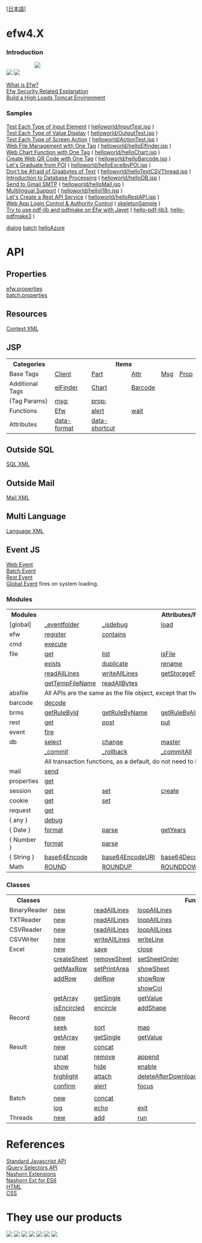 [<a href="README_J.md">日本語</a>]
<H1>efw4.X</H1>
<h3>Introduction</h3>
&nbsp;&nbsp;&nbsp;&nbsp;&nbsp;&nbsp;&nbsp;&nbsp;&nbsp;&nbsp;&nbsp;&nbsp;&nbsp;&nbsp;&nbsp;&nbsp;&nbsp;&nbsp;
<a href="./help/efw_flow_org.png"><img src="./help/efw_flow.png"></a><br>
<a href="./help/efw_client_org.png"><img src="./help/efw_client.png"></a>
<a href="./help/efw_server_org.png"><img src="./help/efw_server.png"></a>

<a href="https://qiita.com/changkejun/private/844953846f3e6bed4a9d">What is Efw?</a><br>
<a href="https://qiita.com/changkejun/private/70184f814ff52f862d91">Efw Security Related Explanation</a><br>
<a href="https://qiita.com/changkejun/private/fb325ed0a9d81f3bf5f0">Build a High Loads Tomcat Environment</a><br>

<h3>Samples</h3>
<a href="https://qiita.com/changkejun/private/2f59403e8fa3b0f40eb7">Test Each Type of Input Element</a> ( <a href="https://github.com/efwGrp/qittaSamples/tree/main/helloworld/InputTest.jsp">helloworld/InputTest.jsp</a> )<br>
<a href="https://qiita.com/changkejun/private/f634ae1c8040cef4cc01">Test Each Type of Value Display</a> ( <a href="https://github.com/efwGrp/qittaSamples/tree/main/helloworld/OutputTest.jsp">helloworld/OutputTest.jsp</a> )<br>
<a href="https://qiita.com/changkejun/private/3accadd827594d1bccdf">Test Each Type of Screen Action</a> ( <a href="https://github.com/efwGrp/qittaSamples/tree/main/helloworld/ActionTest.jsp">helloworld/ActionTest.jsp</a> )<br>
<a href="https://qiita.com/changkejun/private/3f943f089d44d83296af">Web File Management with One Tag</a> ( <a href="https://github.com/efwGrp/qittaSamples/tree/main/helloworld/helloElfinder.jsp">helloworld/helloElfinder.jsp</a> )<br>
<a href="https://qiita.com/changkejun/private/dc976ccaaf82458c7771">Web Chart Function with One Tag</a> ( <a href="https://github.com/efwGrp/qittaSamples/tree/main/helloworld/helloChart.jsp">helloworld/helloChart.jsp</a> )<br>
<a href="https://qiita.com/changkejun/private/0cdef7d8d288f9f0a563">Create Web QR Code with One Tag</a> ( <a href="https://github.com/efwGrp/qittaSamples/tree/main/helloworld/helloBarcode.jsp">helloworld/helloBarcode.jsp</a> )<br>
<a href="https://qiita.com/changkejun/private/5f6c5b234dc1322ec859">Let's Graduate from POI</a> ( <a href="https://github.com/efwGrp/qittaSamples/tree/main/helloworld/helloExcelbyPOI.jsp">helloworld/helloExcelbyPOI.jsp</a> )<br>
<a href="https://qiita.com/changkejun/private/97af2b8722c149f5335d">Don't be Afraid of Gigabytes of Text</a> ( <a href="https://github.com/efwGrp/qittaSamples/tree/main/helloworld/helloTextCSVThread.jsp">helloworld/helloTextCSVThread.jsp</a> )<br>
<a href="https://qiita.com/changkejun/private/d046d1804b4c996700e2">Introduction to Database Processing</a> ( <a href="https://github.com/efwGrp/qittaSamples/tree/main/helloworld/helloDB.jsp">helloworld/helloDB.jsp</a> )<br>
<a href="https://qiita.com/changkejun/private/26fe53af470ee1a96b05">Send to Gmail SMTP</a> ( <a href="https://github.com/efwGrp/qittaSamples/tree/main/helloworld/helloMail.jsp">helloworld/helloMail.jsp</a> )<br>
<a href="https://qiita.com/changkejun/private/7d0999b90b0e5370f928">Multilingual Support</a> ( <a href="https://github.com/efwGrp/qittaSamples/tree/main/helloworld/helloI18n.jsp">helloworld/helloI18n.jsp</a> )<br>
<a href="https://qiita.com/changkejun/private/54c3df529a1b83093790">Let's Create a Rest API Service</a> ( <a href="https://github.com/efwGrp/qittaSamples/tree/main/helloworld/helloRestAPI.jsp">helloworld/helloRestAPI.jsp</a> )<br>
<a href="https://qiita.com/changkejun/private/c36d3671493225ad14ce">Web App Login Control & Authority Control</a> ( <a href="https://github.com/efwGrp/qittaSamples/tree/main/skeletonSample">skeletonSample</a> )<br>
<a href="https://qiita.com/changkejun/private/5f50cf3d3e935dd90989">Try to use pdf-lib and pdfmake on Efw with Javet</a> ( <a href="https://github.com/efwGrp/qittaSamples/tree/main/hello-pdf-lib3">hello-pdf-lib3</a>, <a href="https://github.com/efwGrp/qittaSamples/tree/main/hello-pdfmake3">hello-pdfmake3</a> )<br>


<a href="samples/dialogSample">dialog</a>
<a href="samples/batchSample">batch</a>
<a href="samples/helloAzure">helloAzure</a>



<H1>API</H1>
<h2>Properties</h2>
<a href="help/properties.web.md">efw.properties</a><br>
<a href="help/properties.batch.md">batch.properties</a>
<h2>Resources</h2>
<a href="help/resources.context.md">Context XML</a>
<h2>JSP</h2>
<table>
<tr><th>Categories</th><th colspan=5>Items</th></tr>
<tr><td>Base Tags</td><td><a href="help/tag.client.md">Client</a></td><td><a href="help/tag.part.md">Part</a></td><td><a href="help/tag.attr.md">Attr</a></td><td><a href="help/tag.msg.md">Msg</a></td><td><a href="help/tag.prop.md">Prop</a></td></tr>
<tr><td>Additional Tags</td><td><a href="help/tag.elfinder.md">elFinder</a></td><td><a href="help/tag.chart.md">Chart</a></td><td><a href="help/tag.barcode.md">Barcode</a></td></tr>
<tr><td>{Tag Params}</td><td><a href="help/tag.attr.msg.md">msg:</a></td><td><a href="help/tag.attr.prop.md">prop:</a></td></tr>
<tr><td>Functions</td><td><a href="help/api_efw_function.md">Efw</a></td><td><a href="help/efw.dialog.alert.md">alert</a></td><td><a href="help/efw.dialog.wait.md">wait</a></td></tr>
<tr><td>Attributes</td><td><a href="help/api_data_format.md">data-format</a></td><td><a href="help/api_data_shortcut.md">data-shortcut</a></td></tr>
</table>
<h2>Outside SQL</h2>
<a href="help/api_sql.md">SQL XML</a>
<h2>Outside Mail</h2>
<a href="help/api_mail.md">Mail XML</a>
<h2>Multi Language</h2>
<a href="help/api_language.md">Language XML</a>
<h2>Event JS</h2>
<a href="help/api_webevent.md">Web Event</a><br>
<a href="help/api_batchevent.md">Batch Event</a><br>
<a href="help/api_restevent.md">Rest Event</a><br>
<a href="help/api_global.md">Global Event</a> fires on system loading.<br>
<h3>Modules</h3>
<table>
<tr><th>Modules</th><th colspan=5>Attributes/Functions</th></tr>
<tr><td>[global]</td><td><a href="help/global._eventfolder.md">_eventfolder</a></td><td><a href="help/global._isdebug.md">_isdebug</a></td><td><a href="help/global.load.md">load</a></td><td><a href="help/global.loadWithNewGlobal.md">loadWithNewGlobal</a></td><td><a href="help/global.loadWithGlobalPool.md">loadWithGlobalPool</a></td></tr>

<tr><td>efw</td><td><a href="help/efw.register.md">register</a></td><td><a href="help/efw.contains.md">contains</a></td></tr>
<tr><td>cmd</td><td><a href="help/cmd.execute.md">execute</a></td></tr>
<tr><td>file</td><td><a href="help/file.get.md">get</a></td><td><a href="help/file.list.md">list</a></td><td><a href="help/file.isFile.md">isFile</a></td><td><a href="help/file.isFolder.md">isFolder</a></td></td><td><a href="help/file.makeFile.md">makeFile</a></td></tr>
<tr><td><td><a href="help/file.exists.md">exists</a></td><td><a href="help/file.duplicate.md">duplicate</a></td><td><a href="help/file.rename.md">rename</a></td><td><a href="help/file.remove.md">remove</a></td><td><a href="help/file.makeDir.md">makeDir</a></td></tr>
<tr><td></td><td><a href="help/file.readAllLines.md">readAllLines</a></td><td><a href="help/file.writeAllLines.md">writeAllLines</a></td><td><a href="help/file.getStorageFolder.md">getStorageFolder</a></td><td><a href="help/file.saveUploadFiles.md">saveUploadFiles</a></td><td><a href="help/file.saveSingleUploadFile.md">saveSingleUploadFile</a></td></tr>
<tr><td></td><td><a href="help/file.getTempFileName.md">getTempFileName</a></td><td><a href="help/file.readAllBytes.md">readAllBytes</a></td></tr>
<tr><td>absfile</td><td colspan=5>All APIs are the same as the file object, except that the path param is an absolute one.</td></tr>
<tr><td>barcode</td><td><a href="help/barcode.decode.md">decode</a></td></tr>
<tr><td>brms</td><td><a href="help/brms.getRuleById.md">getRuleById</a></td><td><a href="help/brms.getRuleByName.md">getRuleByName</a></td><td><a href="help/brms.getRuleByAlias.md">getRuleByAlias</a></td></tr>
<tr><td>rest</td><td><a href="help/rest.get.md">get</a></td><td><a href="help/rest.post.md">post</a></td><td><a href="help/rest.put.md">put</a></td><td><a href="help/rest.delete.md">delete</a></td><td><a href="help/rest.getStatus.md">getStatus</a></td></tr>

<tr><td>event</td><td><a href="help/event.fire.md">fire</a></td></tr>
<tr><td>db</td><td><a href="help/db.select.md">select</a></td><td><a href="help/db.change.md">change</a></td><td><a href="help/db.master.md">master</a></td></tr>
<tr><td></td><td><a href="help/db._commit.md">_commit</a></td><td><a href="help/db._rollback.md">_rollback</a></td><td><a href="help/db._commitAll.md">_commitAll</a></td><td><a href="help/db._rollbackAll.md">_rollbackAll</a></td></tr>
<tr><td></td><td colspan=5>All transaction functions, as a default, do not need to be called explicitly.</td></tr>
<tr><td>mail</td><td><a href="help/mail.send.md">send</a></td></tr>
<tr><td>properties</td><td><a href="help/properties.get.md">get</a></td></tr>
<tr><td>session</td><td><a href="help/session.get.md">get</a></td><td><a href="help/session.set.md">set</a></td><td><a href="help/session.create.md">create</a></td><td><a href="help/session.invalidate.md">invalidate</a></td></tr>
<tr><td>cookie</td><td><a href="help/cookie.get.md">get</a></td><td><a href="help/cookie.set.md">set</a></td></tr>
<tr><td>request</td><td><a href="help/request.get.md">get</a></td></tr>
<tr><td>{ any }</td><td><a href="help/any.debug.md">debug</a></td></tr>
<tr><td>{ Date }</td><td><a href="help/any.format.md">format</a></td><td><a href="help/any.parse.md">parse</a></td><td><a href="help/Date.getYears.md">getYears</a></td></tr>
<tr><td>{ Number }</td><td><a href="help/any.format.md">format</a></td><td><a href="help/any.parse.md">parse</a></td></tr>
<tr><td>{ String }</td><td><a href="help/String.base64Encode.md">base64Encode</a></td><td><a href="help/String.base64EncodeURI.md">base64EncodeURI</a></td><td><a href="help/String.base64Decode.md">base64Decode</a></td></tr>
<tr><td>Math</td><td><a href="help/Math.ROUND.md">ROUND</a></td><td><a href="help/Math.ROUNDUP.md">ROUNDUP</a></td><td><a href="help/Math.ROUNDDOWN.md">ROUNDDOWN</a></td></tr>

</table>
<h3>Classes</h3>
<table>
<tr><th>Classes</th><th colspan=5>Functions</th></tr>
<tr><td>BinaryReader</td>
<td><a href="help/BinaryReader.new.md">new</a></td>
<td><a href="help/BinaryReader.readAllLines.md">readAllLines</a></td>
<td><a href="help/BinaryReader.loopAllLines.md">loopAllLines</a></td>
</tr>
<tr><td>TXTReader</td>
<td><a href="help/TXTReader.new.md">new</a></td>
<td><a href="help/TXTReader.readAllLines.md">readAllLines</a></td>
<td><a href="help/TXTReader.loopAllLines.md">loopAllLines</a></td>
</tr>
<tr><td>CSVReader</td>
<td><a href="help/CSVReader.new.md">new</a></td>
<td><a href="help/CSVReader.readAllLines.md">readAllLines</a></td>
<td><a href="help/CSVReader.loopAllLines.md">loopAllLines</a></td>
</tr>
<tr><td>CSVWriter</td>
<td><a href="help/CSVWriter.new.md">new</a></td>
<td><a href="help/CSVWriter.writeAllLines.md">writeAllLines</a></td>
<td><a href="help/CSVWriter.writeLine.md">writeLine</a></td>
<td><a href="help/CSVWriter.close.md">close</a></td>
</tr>
<tr><td>Excel</td>
<td><a href="help/excel.new.md">new</a></td>
<td><a href="help/excel.save.md">save</a></td>
<td><a href="help/excel.close.md">close</a></td>
<td><a href="help/excel.getSheetNames.md">getSheetNames</a></td>
</tr>
<tr><td></td>
<td><a href="help/excel.createSheet.md">createSheet</a></td>
<td><a href="help/excel.removeSheet.md">removeSheet</a></td>
<td><a href="help/excel.setSheetOrder.md">setSheetOrder</a></td>
<td><a href="help/excel.setActiveSheet.md">setActiveSheet</a></td>
</tr>
<tr><td></td>
<td><a href="help/excel.getMaxRow.md">getMaxRow</a></td>
<td><a href="help/excel.setPrintArea.md">setPrintArea</a></td>
<td><a href="help/excel.showSheet.md">showSheet</a></td>
<td><a href="help/excel.hideSheet.md">hideSheet</a></td>
<td><a href="help/excel.zoomSheet.md">zoomSheet</a></td>
</tr>
<tr><td></td>
<td><a href="help/excel.addRow.md">addRow</a></td>
<td><a href="help/excel.delRow.md">delRow</a></td>
<td><a href="help/excel.showRow.md">showRow</a></td>
<td><a href="help/excel.hideRow.md">hideRow</a></td>
</tr>
<tr><td></td>
<td></td>
<td></td>
<td><a href="help/excel.showCol.md">showCol</a></td>
<td><a href="help/excel.hideCol.md">hideCol</a></td>
</tr>
<tr><td></td>
<td><a href="help/excel.getArray.md">getArray</a></td>
<td><a href="help/excel.getSingle.md">getSingle</a></td>
<td><a href="help/excel.getValue.md">getValue</a></td>
<td><a href="help/excel.setCell.md">setCell</a></td>
<td><a href="help/excel.setLink.md">setLink</a></td>
</tr>
<tr><td></td>
<td><a href="help/excel.isEncircled.md">isEncircled</a></td>
<td><a href="help/excel.encircle.md">encircle</a></td>
<td><a href="help/excel.addShape.md">addShape</a></td>
<td><a href="help/excel.addShapeInRange.md">addShapeInRange</a></td>
<td><a href="help/excel.replacePicture.md">replacePicture</a></td>
</tr>
<tr><td>Record</td>
<td><a href="help/record.new.md">new</a></td>
</tr>
<tr><td></td>
<td><a href="help/record.seek.md">seek</a></td>
<td><a href="help/record.sort.md">sort</a></td>
<td><a href="help/record.map.md">map</a></td>
<td><a href="help/record.makeAllKeysUpperCase.md">makeAllKeysUpperCase</a></td>
<td><a href="help/record.makeAllKeysLowerCase.md">makeAllKeysLowerCase</a></td>
</tr>
<tr><td></td>
<td><a href="help/record.getArray.md">getArray</a></td>
<td><a href="help/record.getSingle.md">getSingle</a></td>
<td><a href="help/record.getValue.md">getValue</a></td>
<td><a href="help/record.length.md">length</a></td>
</tr>
<tr><td>Result</td>
<td><a href="help/result.new.md">new</a></td>
<td><a href="help/result.concat.md">concat</a></td>
</tr>
<tr><td></td>
<td><a href="help/result.runat.md">runat</a></td>
<td><a href="help/result.remove.md">remove</a></td>
<td><a href="help/result.append.md">append</a></td>
<td><a href="help/result.withdata.md">withdata</a></td>
</tr>
<tr><td></td>
<!--<td><a href="help/result.error.md">error</a></td>-->
<td><a href="help/result.show.md">show</a></td>
<td><a href="help/result.hide.md">hide</a></td>
<td><a href="help/result.enable.md">enable</a></td>
<td><a href="help/result.disable.md">disable</a></td>
</tr>
<tr><td></td>
<td><a href="help/result.highlight.md">highlight</a></td>
<td><a href="help/result.attach.md">attach</a></td>
<td><a href="help/result.deleteAfterDownload.md">deleteAfterDownload</a></td>
<td><a href="help/result.saveas.md">saveas</a></td>
</tr>
<tr><td></td>
<td><a href="help/result.confirm.md">confirm</a></td>
<td><a href="help/result.alert.md">alert</a></td>
<td><a href="help/result.focus.md">focus</a></td>
<td><a href="help/result.eval.md">eval</a></td>
<td><a href="help/result.navigate.md">navigate</a></td>
</tr>
<tr><td></td>
</tr>
<tr><td>Batch</td>
<td><a href="help/batch.new.md">new</a></td>
<td><a href="help/batch.concat.md">concat</a></td>
</tr>
<tr><td></td>
<td><a href="help/batch.log.md">log</a></td>
<td><a href="help/batch.echo.md">echo</a></td>
<td><a href="help/batch.exit.md">exit</a></td>
</tr>
<tr><td>Threads</td>
<td><a href="help/threads.new.md">new</a></td>
<td><a href="help/threads.add.md">add</a></td>
<td><a href="help/threads.run.md">run</a></td>
</tr>
</table>

<h1>References</H1>
<a href="help/Standard_Javascript_API.md">Standard Javascript API</a><br>
<a href="help/jQuery_Selectors_API.md">jQuery Selectors API</a><br>
<a href="https://wiki.openjdk.org/display/Nashorn/Nashorn+extensions">Nashorn Extensions</a><br>
<a href="https://github.com/efwGrp/nashorn-ext-for-es6">Nashorn Ext for ES6</a><br>
<a href="https://www.tohoho-web.com/html/index2.htm">HTML</a><br>
<a href="https://www.tohoho-web.com/css/index.htm">CSS</a><br>

<H1>They use our products</H1>
<a href="https://www.escco.co.jp"><img src="help/logos/escco.png"></a>
<a href="https://www.escco.com.cn"><img src="help/logos/yike.jpg"></a>
<a href="https://www.jwts.co.jp"><img src="help/logos/jwts.png"></a>
<a href="http://www.layer10.jp/"><img src="help/logos/layer10.png"></a>
<a href="https://www.sompo-japan.co.jp/"><img src="help/logos/jpn_sompo.jpg"></a>
<a href="https://www.qualica.co.jp/"><img src="help/logos/qualica.png"></a>
<a href="https://www.jotnw.or.jp/"><img src="help/logos/jot.png"></a>

